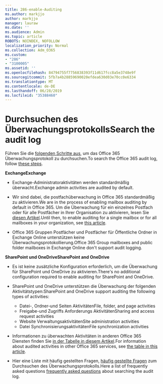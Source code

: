 ```yaml
---
title: 286-enable-Auditing
ms.author: markjjo
author: markjjo
manager: lauraw
ms.date: ''
ms.audience: Admin
ms.topic: article
ROBOTS: NOINDEX, NOFOLLOW
localization_priority: Normal
ms.collection: Adm_O365
ms.custom:
- "286"
- "3100005"
ms.assetid: ''
ms.openlocfilehash: 84794755f7756838393f11d617fcc8a5e3748e9f
ms.sourcegitcommit: 5fb7a4b28859690020efdea630d03e70cc0e6334
ms.translationtype: MT
ms.contentlocale: de-DE
ms.lasthandoff: 06/28/2019
ms.locfileid: "35388460"
---
```

# <a name="search-the-audit-log"></a><span data-ttu-id="13994-102">Durchsuchen des Überwachungsprotokolls</span><span class="sxs-lookup"><span data-stu-id="13994-102">Search the audit log</span></span>

<span data-ttu-id="13994-103">Führen Sie die [folgenden Schritte aus](https://docs.microsoft.com/office365/securitycompliance/search-the-audit-log-in-security-and-compliance#search-the-audit-log), um das Office 365 Überwachungsprotokoll zu durchsuchen.</span><span class="sxs-lookup"><span data-stu-id="13994-103">To search the Office 365 audit log, follow [these steps](https://docs.microsoft.com/office365/securitycompliance/search-the-audit-log-in-security-and-compliance#search-the-audit-log).</span></span>

<span data-ttu-id="13994-104">**Exchange**</span><span class="sxs-lookup"><span data-stu-id="13994-104">**Exchange**</span></span>

- <span data-ttu-id="13994-105">Exchange-Administratoraktivitäten werden standardmäßig überwacht.</span><span class="sxs-lookup"><span data-stu-id="13994-105">Exchange admin activities are audited by default.</span></span>

- <span data-ttu-id="13994-106">Wir sind dabei, die postfachüberwachung in Office 365 standardmäßig zu aktivieren.</span><span class="sxs-lookup"><span data-stu-id="13994-106">We are in the process of enabling mailbox auditing by default in Office 365.</span></span> <span data-ttu-id="13994-107">Um die Überwachung für ein einzelnes Postfach oder für alle Postfächer in Ihrer Organisation zu aktivieren, lesen Sie [diesen Artikel](https://docs.microsoft.com/office365/securitycompliance/enable-mailbox-auditing).</span><span class="sxs-lookup"><span data-stu-id="13994-107">Until then, to enable auditing for a single mailbox or for all mailboxes in your organization, see  [this article](https://docs.microsoft.com/office365/securitycompliance/enable-mailbox-auditing).</span></span>

- <span data-ttu-id="13994-108">Office 365 Gruppen Postfächer und Postfächer für Öffentliche Ordner in Exchange Online unterstützen keine Überwachungsprotokollierung.</span><span class="sxs-lookup"><span data-stu-id="13994-108">Office 365 Group mailboxes and public folder mailboxes in Exchange Online don't support audit logging.</span></span>

<span data-ttu-id="13994-109">**SharePoint und OneDrive**</span><span class="sxs-lookup"><span data-stu-id="13994-109">**SharePoint and OneDrive**</span></span>

- <span data-ttu-id="13994-110">Es ist keine zusätzliche Konfiguration erforderlich, um die Überwachung für SharePoint und OneDrive zu aktivieren.</span><span class="sxs-lookup"><span data-stu-id="13994-110">There's no additional configuration required to enable auditing for SharePoint and OneDrive.</span></span>

- <span data-ttu-id="13994-111">SharePoint und OneDrive unterstützen die Überwachung der folgenden Aktivitätstypen:</span><span class="sxs-lookup"><span data-stu-id="13994-111">SharePoint and OneDrive support auditing the following types of activities:</span></span>

    - <span data-ttu-id="13994-112">Datei-, Ordner-und Seiten Aktivitäten</span><span class="sxs-lookup"><span data-stu-id="13994-112">File, folder, and page activities</span></span>
    - <span data-ttu-id="13994-113">Freigabe-und Zugriffs Anforderungs Aktivitäten</span><span class="sxs-lookup"><span data-stu-id="13994-113">Sharing and access request activities</span></span>
    - <span data-ttu-id="13994-114">Website Verwaltungsaktivitäten</span><span class="sxs-lookup"><span data-stu-id="13994-114">Site administration activities</span></span>
    - <span data-ttu-id="13994-115">Datei Synchronisierungsaktivitäten</span><span class="sxs-lookup"><span data-stu-id="13994-115">File synchronization activities</span></span>

- <span data-ttu-id="13994-116">Informationen zu überwachten Aktivitäten in anderen Office 365 Diensten finden Sie [in der Tabelle in diesem Artikel](https://docs.microsoft.com/office365/securitycompliance/search-the-audit-log-in-security-and-compliance#audited-activities).</span><span class="sxs-lookup"><span data-stu-id="13994-116">For information about audited activities in other Office 365 services, see  [the table in this article](https://docs.microsoft.com/office365/securitycompliance/search-the-audit-log-in-security-and-compliance#audited-activities).</span></span>

- <span data-ttu-id="13994-117">Hier eine Liste mit häufig gestellten Fragen, [häufig gestellte Fragen](https://docs.microsoft.com/office365/securitycompliance/search-the-audit-log-in-security-and-compliance#frequently-asked-questions) zum Durchsuchen des Überwachungsprotokolls.</span><span class="sxs-lookup"><span data-stu-id="13994-117">Here a list of frequently asked questions [frequently asked questions](https://docs.microsoft.com/office365/securitycompliance/search-the-audit-log-in-security-and-compliance#frequently-asked-questions) about searching the audit log.</span></span>